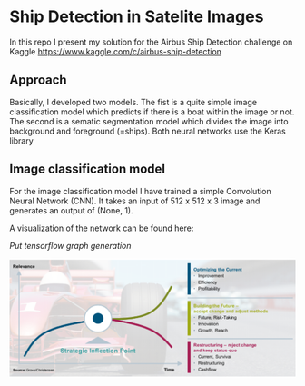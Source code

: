 # Ship Detection in Satelite Images
In this repo I present my solution for the Airbus Ship Detection challenge on Kaggle https://www.kaggle.com/c/airbus-ship-detection

## Approach
Basically, I developed two models. The fist is a quite simple image classification model which predicts if there is a boat within the image or not. The second is a sematic segmentation model which divides the image into background and foreground (=ships). Both neural networks use the Keras library

## Image classification model
For the image classification model I have trained a simple Convolution Neural Network (CNN). It takes an input of 512 x 512 x 3 image and generates an output of (None, 1). 

A visualization of the network can be found here: 

*Put tensorflow graph generation*

![Test picture](assets/test.png)
